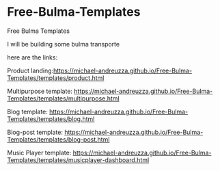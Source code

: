 # Free-Bulma-Templates
Free Bulma Templates


I will be building some bulma transporte

here are the links:

Product landing:https://michael-andreuzza.github.io/Free-Bulma-Templates/templates/product.html

Multipurpose template: https://michael-andreuzza.github.io/Free-Bulma-Templates/templates/multipurpose.html

Blog template: https://michael-andreuzza.github.io/Free-Bulma-Templates/templates/blog.html

Blog-post template:  https://michael-andreuzza.github.io/Free-Bulma-Templates/templates/blog-post.html

Music Player template:  https://michael-andreuzza.github.io/Free-Bulma-Templates/templates/musicplayer-dashboard.html
